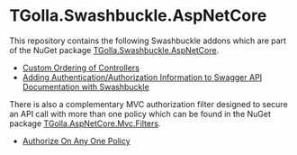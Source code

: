 # TGolla.Swashbuckle.AspNetCore

This repository contains the following Swashbuckle addons which are part of the NuGet package [TGolla.Swashbuckle.AspNetCore](https://www.nuget.org/packages/TGolla.Swashbuckle.AspNetCore). 

- [Custom Ordering of Controllers](https://github.com/tgolla/TGolla.Swashbuckle.AspNetCore/blob/main/TGolla.Swashbuckle.AspNetCore/2021-9-16-swashbucklecustom-ordering-of-controllers.md)
- [Adding Authentication/Authorization Information to Swagger API Documentation with Swashbuckle](https://github.com/tgolla/TGolla.Swashbuckle.AspNetCore/blob/main/TGolla.Swashbuckle.AspNetCore/2023-4-20-adding-authentication-authorization-information-to-swagger-api-documentation-with-swashbuckle.md)



There is also a complementary MVC authorization filter designed to secure an API call with more than one policy which can be found in the NuGet package [TGolla.AspNetCore.Mvc.Filters](https://www.nuget.org/packages/TGolla.AspNetCore.Mvc.Filters).

- [Authorize On Any One Policy](https://github.com/tgolla/TGolla.Swashbuckle.AspNetCore/blob/main/TGolla.AspNetCore.Mvc.Filters/Readme.md)

